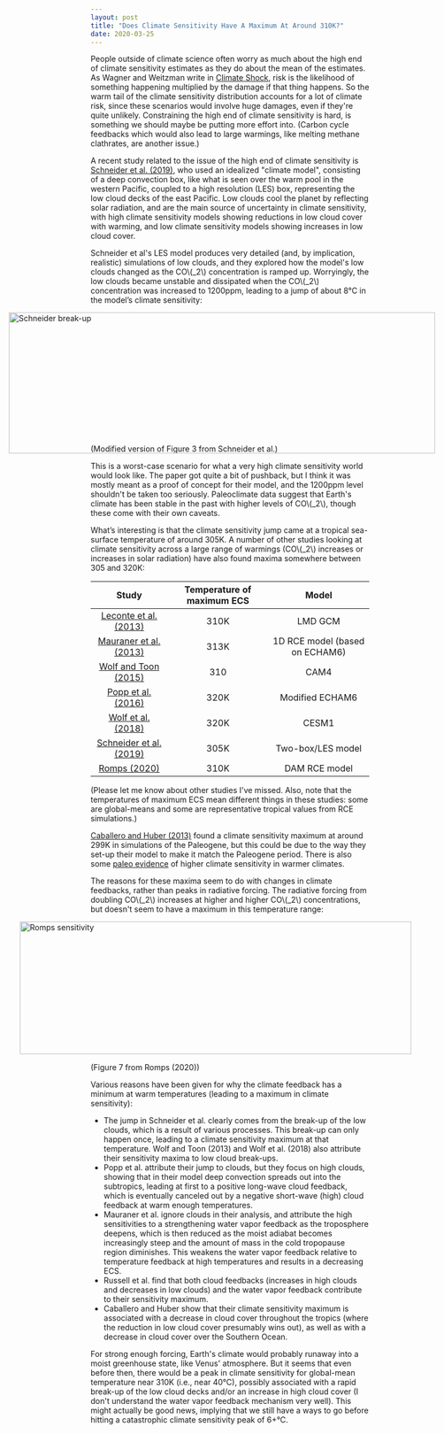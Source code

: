 ```yaml
---
layout: post
title: "Does Climate Sensitivity Have A Maximum At Around 310K?"
date: 2020-03-25
---
```


People outside of climate science often worry as much about the high end of climate sensitivity estimates as they do about the mean of the estimates. As Wagner and Weitzman write in <a href="https://www.amazon.com/Climate-Shock-Economic-Consequences-Hotter/dp/0691159475">Climate Shock</a>, risk is the likelihood of something happening multiplied by the damage if that thing happens. So the warm tail of the climate sensitivity distribution accounts for a lot of climate risk, since these scenarios would involve huge damages, even if they're quite unlikely. Constraining the high end of climate sensitivity is hard, is something we should maybe be putting more effort into. (Carbon cycle feedbacks which would also lead to large warmings, like melting methane clathrates, are another issue.)

A recent study related to the issue of the high end of climate sensitivity is <a href="https://www.nature.com/articles/s41561-019-0310-1">Schneider et al. (2019)</a>, who used an idealized "climate model", consisting of a deep convection box, like what is seen over the warm pool in the western Pacific, coupled to a high resolution (LES) box, representing the low cloud decks of the east Pacific. Low clouds cool the planet by reflecting solar radiation, and are the main source of uncertainty in climate sensitivity, with high climate sensitivity models showing reductions in low cloud cover with warming, and low climate sensitivity models showing increases in low cloud cover.

<p>Schneider et al's LES model produces very detailed (and, by implication, realistic) simulations of low clouds, and they explored how the model's low clouds changed as the CO\(_2\) concentration is ramped up. Worryingly, the low clouds became unstable and dissipated when the CO\(_2\) concentration was increased to 1200ppm, leading to a jump of about 8&#176;C in the model’s climate sensitivity:</p>

<img src="http://nicklutsko.github.io/notes/images/Schneider_figure.png" alt="Schneider break-up" style="position:absolute; left:80px; width:771px;height:255px;" class="center">
<br /><br /><br /><br /><br /><br /><br /><br /><br /><br /><br /><br /><br /><br />
(Modified version of Figure 3 from Schneider et al.)

<p>This is a worst-case scenario for what a very high climate sensitivity world would look like. The paper got quite a bit of pushback, but I think it was mostly meant as a proof of concept for their model, and the 1200ppm level shouldn't be taken too seriously. Paleoclimate data suggest that Earth's climate has been stable in the past with higher levels of CO\(_2\), though these come with their own caveats.</p>

<p>What’s interesting is that the climate sensitivity jump came at a tropical sea-surface temperature of around 305K. A number of other studies looking at climate sensitivity across a large range of warmings (CO\(_2\) increases or increases in solar radiation) have also found maxima somewhere between 305 and 320K:</p>
 
| Study | Temperature of maximum ECS | Model  |
|:-------------:|:-------------:|:-----:|
| <a href="https://www.nature.com/articles/nature12827">Leconte et al. (2013)</a>  | 310K | LMD GCM |
| <a href="https://agupubs.onlinelibrary.wiley.com/doi/full/10.1002/2013GL058118">Mauraner et al. (2013)</a>  | 313K  |   1D RCE model (based on ECHAM6) |
| <a href="https://agupubs.onlinelibrary.wiley.com/doi/full/10.1002/2015JD023302">Wolf and Toon (2015)</a> | 310 |    CAM4 |
| <a href="https://www.nature.com/articles/ncomms10627#ref-CR9">Popp et al. (2016)</a> | 320K |  Modified ECHAM6 |
| <a href="https://agupubs.onlinelibrary.wiley.com/doi/abs/10.1029/2018JD029262">Wolf et al. (2018)</a> | 320K |  CESM1 |
| <a href="https://www.nature.com/articles/s41561-019-0310-1">Schneider et al. (2019)</a> | 305K  | Two-box/LES model |
| <a href="https://journals.ametsoc.org/doi/10.1175/JCLI-D-19-0682.1?mobileUi=0">Romps (2020)</a> | 310K   |    DAM RCE model |

(Please let me know about other studies I've missed. Also, note that the temperatures of maximum ECS mean different things in these studies: some are global-means and some are representative tropical values from RCE simulations.)

<a href="https://www.nature.com/articles/s41561-019-0310-1">Caballero and Huber (2013)</a> found a climate sensitivity maximum at around 299K in simulations of the Paleogene, but this could be due to the way they set-up their model to make it match the Paleogene period. There is also some <a href="https://agupubs.onlinelibrary.wiley.com/doi/pdf/10.1002/2016GL069243">paleo evidence</a> of higher climate sensitivity in warmer climates. 

<p>The reasons for these maxima seem to do with changes in climate feedbacks, rather than peaks in radiative forcing. The radiative forcing from doubling CO\(_2\) increases at higher and higher CO\(_2\) concentrations, but doesn't seem to have a maximum in this temperature range:</p>

<img src="http://nicklutsko.github.io/notes/images/Romps_figure.png" alt="Romps sensitivity" style="position:absolute; left:100px; width:708px;height:240px;" class="center">
<br /><br /><br /><br /><br /><br /><br /><br /><br /><br /><br /><br /><br /><br /><br />
(Figure 7 from Romps (2020))

Various reasons have been given for why the climate feedback has a minimum at warm temperatures (leading to a maximum in climate sensitivity):
<ul>
<li>The jump in Schneider et al. clearly comes from the break-up of the low clouds, which is a result of various processes. This break-up can only happen once, leading to a climate sensitivity maximum at that temperature. Wolf and Toon (2013) and Wolf et al. (2018) also attribute their sensitivity maxima to low cloud break-ups.</li>
<li>Popp et al. attribute their jump to clouds, but they focus on high clouds, showing that in their model deep convection spreads out into the subtropics, leading at first to a positive long-wave cloud feedback, which is eventually canceled out by a negative short-wave (high) cloud feedback at warm enough temperatures.</li> 
<li>Mauraner et al. ignore clouds in their analysis, and attribute the high sensitivities to a strengthening water vapor feedback as the troposphere deepens, which is then reduced as the moist adiabat becomes increasingly steep and the amount of mass in the cold tropopause region diminishes. This weakens the water vapor feedback relative to temperature feedback at high temperatures and results in a decreasing ECS.</li> 
<li>Russell et al. find that both cloud feedbacks (increases in high clouds and decreases in low clouds) and the water vapor feedback contribute to their sensitivity maximum.</li>
<li>Caballero and Huber show that their climate sensitivity maximum is associated with a decrease in cloud cover throughout the tropics (where the reduction in low cloud cover presumably wins out), as well as with a decrease in cloud cover over the Southern Ocean.</li>
</ul>

For strong enough forcing, Earth's climate would probably runaway into a moist greenhouse state, like Venus' atmosphere. But it seems that even before then, there would be a peak in climate sensitivity for global-mean temperature near 310K (i.e., near 40&#176;C), possibly associated with a rapid break-up of the low cloud decks and/or an increase in high cloud cover (I don't understand the water vapor feedback mechanism very well). This might actually be good news, implying that we still have a ways to go before hitting a catastrophic climate sensitivity peak of 6+&#176;C.







